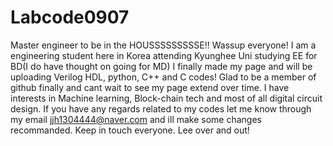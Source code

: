 # Labcode0907
Master engineer to be in the HOUSSSSSSSSSE!!
Wassup everyone! 
I am a engineering student here in Korea attending Kyunghee Uni studying EE for BD(I do have thought on going for MD)
I finally made my page and will be uploading Verilog HDL, python, C++ and C codes!
Glad to be a member of github finally and cant wait to see my page extend over time.
I have interests in Machine learning, Block-chain tech and most of all digital circuit design.
If you have any regards related to my codes let me know through my email jjh1304444@naver.com and ill make some changes recommanded.
Keep in touch everyone.
Lee over and out!
